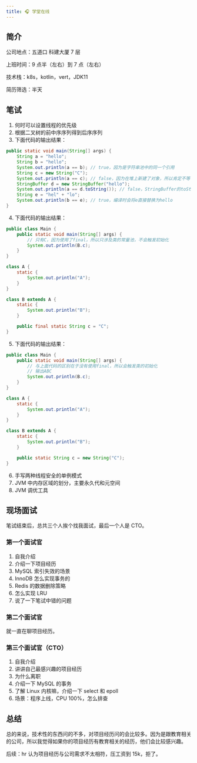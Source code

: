 ```yaml
---
title: 🎧 学堂在线
---
```


## 简介

公司地点：五道口 科建大厦 7 层

上班时间：9 点半（左右）到 7 点（左右）

技术栈：k8s，kotlin，vert，JDK11

简历筛选：半天

## 笔试

1. 何时可以设置线程的优先级
2. 根据二叉树的前中序序列得到后序序列
3. 下面代码的输出结果：

```java
public static void main(String[] args) {
    String a = "hello";
    String b = "hello";
    System.out.println(a == b); // true，因为是字符串池中的同一个引用
    String c = new String("C");
    System.out.println(a == c); // false，因为在堆上新建了对象，所以肯定不等
    StringBuffer d = new StringBuffer("hello");
    System.out.println(a == d.toString()); // false，StringBuffer的toString是通过new String返回一个新的字符串
    String e = "hel" + "lo";
    System.out.println(b == e); // true，编译时会将e直接替换为hello
}
```

4. 下面代码的输出结果：

```java
public class Main {
    public static void main(String[] args) {
        // 只有C，因为使用了final，所以只涉及类的常量池，不会触发初始化
        System.out.println(B.c);
    }
}

class A {
    static {
        System.out.println("A");
    }
}

class B extends A {
    static {
        System.out.println("B");
    }

    public final static String c = "C";
}
```

5. 下面代码的输出结果：

```java
public class Main {
    public static void main(String[] args) {
        // 与上面代码的区别在于没有使用final，所以会触发类的初始化
        // 输出ABC
        System.out.println(B.c);
    }
}

class A {
    static {
        System.out.println("A");
    }
}

class B extends A {
    static {
        System.out.println("B");
    }

    public static String c = new String("C");
}
```

6. 手写两种线程安全的单例模式
7. JVM 中内存区域的划分，主要永久代和元空间
8. JVM 调优工具

## 现场面试

笔试结束后，总共三个人挨个找我面试，最后一个人是 CTO。

### 第一个面试官

1. 自我介绍
2. 介绍一下项目经历
3. MySQL 索引失效的场景
4. InnoDB 怎么实现事务的
5. Redis 的数据删除策略
6. 怎么实现 LRU
7. 说了一下笔试中错的问题

### 第二个面试官

就一直在聊项目经历。

### 第三个面试官（CTO）

1. 自我介绍
2. 讲讲自己最感兴趣的项目经历
3. 为什么离职
4. 介绍一下 MySQL 的事务
5. 了解 Linux 内核嘛，介绍一下 select 和 epoll
6. 场景：程序上线，CPU 100%，怎么排查

## 总结

总的来说，技术性的东西问的不多，对项目经历问的会比较多。因为是跟教育相关的公司，所以我觉得如果你的项目经历有教育相关的经历，他们会比较感兴趣。

后续：hr 认为项目经历与公司需求不太相符，压工资到 15k，拒了。

